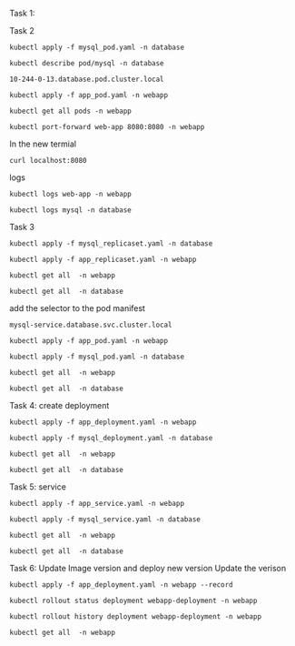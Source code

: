 Task 1:

Task 2
```
kubectl apply -f mysql_pod.yaml -n database
```
```
kubectl describe pod/mysql -n database
```
```
10-244-0-13.database.pod.cluster.local
```

```
kubectl apply -f app_pod.yaml -n webapp
```

```
kubectl get all pods -n webapp
```
```
kubectl port-forward web-app 8080:8080 -n webapp
```
In the new termial
```
curl localhost:8080
```

logs
```
kubectl logs web-app -n webapp
```
```
kubectl logs mysql -n database
```

Task 3
```
kubectl apply -f mysql_replicaset.yaml -n database
```
```
kubectl apply -f app_replicaset.yaml -n webapp
```
```
kubectl get all  -n webapp
```
```
kubectl get all  -n database
```
add the selector to the pod manifest
```
mysql-service.database.svc.cluster.local
```

```
kubectl apply -f app_pod.yaml -n webapp
```
```
kubectl apply -f mysql_pod.yaml -n database
```
```
kubectl get all  -n webapp
```
```
kubectl get all  -n database
```

Task 4: create deployment
```
kubectl apply -f app_deployment.yaml -n webapp
```
```
kubectl apply -f mysql_deployment.yaml -n database
```
```
kubectl get all  -n webapp
```
```
kubectl get all  -n database
```

Task 5: service
```
kubectl apply -f app_service.yaml -n webapp
```
```
kubectl apply -f mysql_service.yaml -n database
```
```
kubectl get all  -n webapp
```
```
kubectl get all  -n database
```

Task 6: Update Image version and deploy new version
Update the verison
```
kubectl apply -f app_deployment.yaml -n webapp --record
```
```
kubectl rollout status deployment webapp-deployment -n webapp 
```
```
kubectl rollout history deployment webapp-deployment -n webapp
```
```
kubectl get all  -n webapp
```





